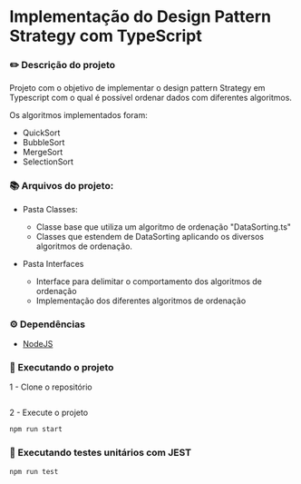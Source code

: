 # Implementação do Design Pattern Strategy com TypeScript

### ✏️ Descrição do projeto
    
Projeto com o objetivo de implementar o design pattern Strategy em Typescript com o qual é possível ordenar dados com diferentes algoritmos.

Os algoritmos implementados foram:

- QuickSort
- BubbleSort
- MergeSort
- SelectionSort

### 📚 Arquivos do projeto:

- Pasta Classes:
  - Classe base que utiliza um algoritmo de ordenação "DataSorting.ts"
  - Classes que estendem de DataSorting aplicando os diversos algoritmos de ordenação.

- Pasta Interfaces 
  - Interface para delimitar o comportamento dos algoritmos de ordenação
  - Implementação dos diferentes algoritmos de ordenação

### ⚙️ Dependências

- [NodeJS](https://nodejs.org)

### 🚀 Executando o projeto

1 - Clone o repositório

``` 
```

2 - Execute o projeto
```bash 
npm run start
```

### 🧪 Executando testes unitários com JEST

```bash
npm run test 
``` 